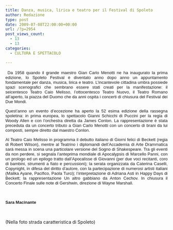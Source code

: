 ```yaml
---
title: Danza, musica, lirica e teatro per il Festival di Spoleto
author: Redazione
type: post
date: 2009-07-08T22:00:00+00:00
url: /?p=2954
post_views_count:
  - 13
  - 13
categories:
  - CULTURA E SPETTACOLO

---
```

<p style="text&#45;align: justify; ">
  &nbsp;<font face="Tahoma, sans&#45;serif"><font size="2">Da 1958 quando il grande maestro Gian Carlo Menotti ne ha inaugurato la prima edizione, lo Spoleto Festival &egrave; diventato anno dopo anno un appuntamento fondamentale per danza, musica, lirica e teatro. L&#8217;incantevole cittadina umbra possiede spazi scenografici che sembrano essere stati creati per la manifestazione: il seicentesco Teatro Caio Melisso, l&#8217;ottocentesco Teatro Nuovo, il Teatro Romano all&#8217;aperto, la piazza del Duomo che da anni ospita i concerti di chiusura del Festival dei Due Mondi. </font></font>
</p>

<p style="margin&#45;bottom: 0cm" align="justify">
  <font face="Tahoma, sans&#45;serif"><font size="2">Quest&#8217;anno un evento d&#8217;eccezione ha aperto la 52 esima edizione della rassegna spoletina: in prima europea, lo spettacolo Gianni Schicchi di Puccini per la regia di Woody Allen e con l&#8217;orchestra diretta da James Conlon. La rappresentazione &egrave; stata preceduta da un concerto tributo a Gian Carlo Menotti con un concerto di brani da lui composti, sempre diretto dal maestro Conlon.</font></font>
</p>

<p style="margin&#45;bottom: 0cm" align="justify">
  <font face="Tahoma, sans&#45;serif"><font size="2">Al Teatro Caio Melisso in programma il debutto italiano di Giorni felici di Beckett (regia di Robert Wilson), mentre al Teatrino i diplomandi dell&#8217;Accademia di Arte Drammatica sar&agrave; messa in scena una particolare versione del Sogno di Shakespeare. Tra gli eventi da non perdere, si segnala l&#8217;anteprima mondiale di Apocalypsis di Marcello Panni, con un prologo ed un epilogo tratto dall&#8217;Apocalisse di Giovanni (per due voci recitanti, coro di bambini, strumenti a fiato e percussioni); la serata organizzata da Caterina Caselli, Copynight, in difesa del diritto d&#8217;autore, con la partecipazione di numerosi artisti italiani (Malika Ayane, Pacifico, Paola Turci); l&#8217;interpretazione di Adriana Asti in Happy Days di Beckett; la rappresentazione Un altro gabbiano da Anton Cechov. In chiusura il Concerto Finale sulle note di Gershwin, direzione di Wayne Marshall.</font></font>
</p>

<p style="margin&#45;bottom: 0cm" align="justify">
  &nbsp;
</p>

<p style="margin&#45;bottom: 0cm" align="justify">
  <font face="Tahoma, sans&#45;serif"><font size="2"><strong>Sara Macinante</strong></font></font>
</p>

<p style="margin&#45;bottom: 0cm" align="justify">
  &nbsp;
</p>

<p style="margin&#45;bottom: 0cm" align="justify">
  (Nella foto strada caratteristica di Spoleto)
</p>